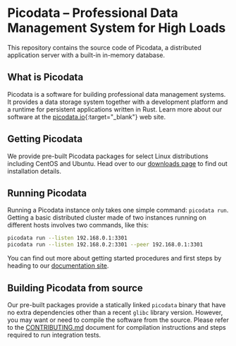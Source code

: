# Picodata – Professional Data Management System for High Loads
This repository contains the source code of Picodata, a distributed application server with a built-in in-memory database.

## What is Picodata
Picodata is a software for building professional data management systems. It provides a data storage system together with a development platform and a runtime for persistent applications written in Rust. Learn more about our software at the [picodata.io](picodata.io){:target="_blank"} web site.

## Getting Picodata
We provide pre-built Picodata packages for select Linux distributions including CentOS and Ubuntu. Head over to our [downloads page](https://picodata.io/download/) to find out installation details. 

## Running Picodata
Running a Picodata instance only takes one simple command: `picodata run`. Getting a basic distributed cluster made of two instances running on different hosts involves two commands, like this:

```bash
picodata run --listen 192.168.0.1:3301
picodata run --listen 192.168.0.2:3301 --peer 192.168.0.1:3301 
```
You can find out more about getting started procedures and first steps by heading to our [documentation site](https://docs.picodata.io/picodata/install/#_2).

## Building Picodata from source
Our pre-built packages provide a statically linked `picodata` binary that have no extra dependencies other than a recent `glibc` library version. However, you may want or need to compile the software from the source. Please refer to the [CONTRIBUTING.md](CONTRIBUTING.md) document for compilation instructions and steps required to run integration tests.
